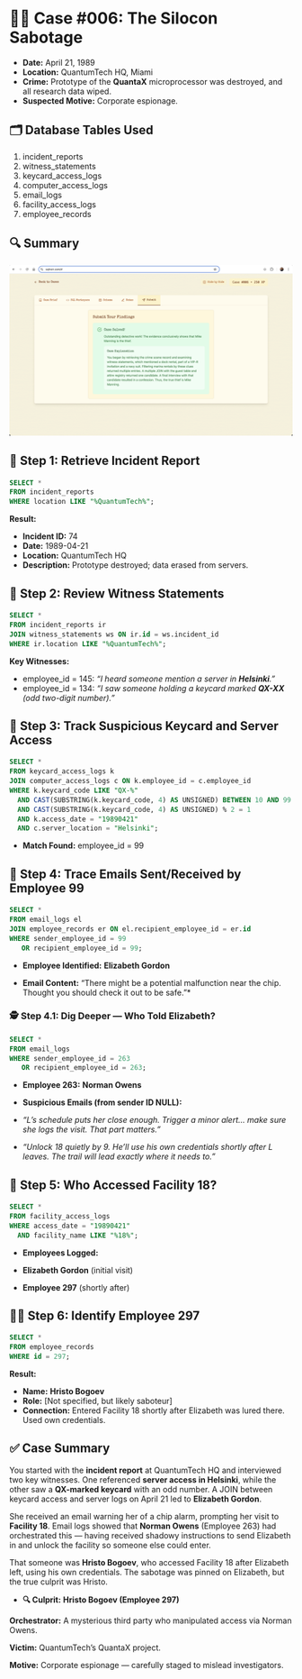 # 🕵️‍♂️ Case #006: The Silocon Sabotage

* **Date:** April 21, 1989
* **Location:** QuantumTech HQ, Miami
* **Crime:** Prototype of the **QuantaX** microprocessor was destroyed, and all research data wiped.
* **Suspected Motive:** Corporate espionage.

## **🗂️ Database Tables Used**

1. incident_reports
2. witness_statements
3. keycard_access_logs
4. computer_access_logs
5. email_logs
6. facility_access_logs
7. employee_records

## **🔍 Summary**

![Summary](../assets/Case6.png)

## **🚨 Step 1: Retrieve Incident Report**

```sql
SELECT *
FROM incident_reports
WHERE location LIKE "%QuantumTech%";
```

**Result:**

* **Incident ID:** 74
* **Date:** 1989-04-21
* **Location:** QuantumTech HQ
* **Description:** Prototype destroyed; data erased from servers.

## **🧾 Step 2: Review Witness Statements**

```sql
SELECT *
FROM incident_reports ir
JOIN witness_statements ws ON ir.id = ws.incident_id
WHERE ir.location LIKE "%QuantumTech%";
```

**Key Witnesses:**

* employee_id = 145: *“I heard someone mention a server in **Helsinki**.”*
* employee_id = 134: *“I saw someone holding a keycard marked **QX-XX** (odd two-digit number).”*

## **🔐 Step 3: Track Suspicious Keycard and Server Access**

```sql
SELECT *
FROM keycard_access_logs k
JOIN computer_access_logs c ON k.employee_id = c.employee_id
WHERE k.keycard_code LIKE "QX-%"
  AND CAST(SUBSTRING(k.keycard_code, 4) AS UNSIGNED) BETWEEN 10 AND 99
  AND CAST(SUBSTRING(k.keycard_code, 4) AS UNSIGNED) % 2 = 1
  AND k.access_date = "19890421"
  AND c.server_location = "Helsinki";
```

* **Match Found:** employee_id = 99

## **📧 Step 4: Trace Emails Sent/Received by Employee 99**

```sql
SELECT *
FROM email_logs el
JOIN employee_records er ON el.recipient_employee_id = er.id
WHERE sender_employee_id = 99
   OR recipient_employee_id = 99;
```

* **Employee Identified:** **Elizabeth Gordon**

* **Email Content:** “There might be a potential malfunction near the chip. Thought you should check it out to be safe.”*

### **🕵️ Step 4.1: Dig Deeper — Who Told Elizabeth?**

```sql
SELECT *
FROM email_logs
WHERE sender_employee_id = 263
   OR recipient_employee_id = 263;
```

* **Employee 263:** **Norman Owens**

* **Suspicious Emails (from sender ID NULL):**

* *“L’s schedule puts her close enough. Trigger a minor alert… make sure she logs the visit. That part matters.”*
* *“Unlock 18 quietly by 9. He’ll use his own credentials shortly after L leaves. The trail will lead exactly where it needs to.”*

## **🏢 Step 5: Who Accessed Facility 18?**

```sql
SELECT *
FROM facility_access_logs
WHERE access_date = "19890421"
  AND facility_name LIKE "%18%";
```

* **Employees Logged:**

* **Elizabeth Gordon** (initial visit)
* **Employee 297** (shortly after)

## **🧑‍💼 Step 6: Identify Employee 297**

```sql
SELECT *
FROM employee_records
WHERE id = 297;
```

**Result:**

* **Name:** **Hristo Bogoev**
* **Role:** [Not specified, but likely saboteur]
* **Connection:** Entered Facility 18 shortly after Elizabeth was lured there. Used own credentials.

## **✅ Case Summary**

You started with the **incident report** at QuantumTech HQ and interviewed two key witnesses. One referenced **server access in Helsinki**, while the other saw a **QX-marked keycard** with an odd number. A JOIN between keycard access and server logs on April 21 led to **Elizabeth Gordon**.

She received an email warning her of a chip alarm, prompting her visit to **Facility 18**. Email logs showed that **Norman Owens** (Employee 263) had orchestrated this — having received shadowy instructions to send Elizabeth in and unlock the facility so someone else could enter.

That someone was **Hristo Bogoev**, who accessed Facility 18 after Elizabeth left, using his own credentials. The sabotage was pinned on Elizabeth, but the true culprit was Hristo.

* **🔍 Culprit:** **Hristo Bogoev (Employee 297)**

**Orchestrator:** A mysterious third party who manipulated access via Norman Owens.

**Victim:** QuantumTech’s QuantaX project.

**Motive:** Corporate espionage — carefully staged to mislead investigators.
